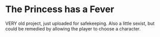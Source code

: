 # The Princess has a Fever
 
 VERY old project, just uploaded for safekeeping.
 Also a little sexist, but could be remedied by allowing the player to choose a character.
